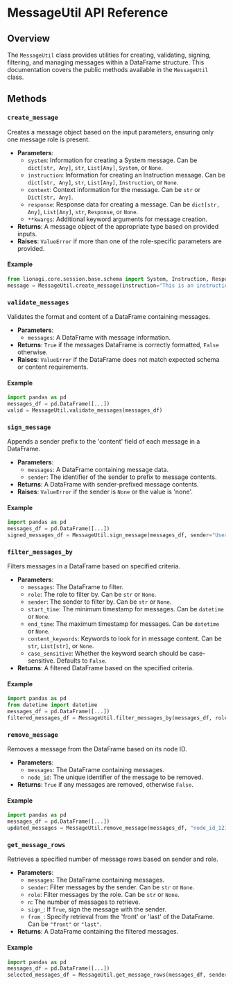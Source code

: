 
# MessageUtil API Reference

## Overview

The `MessageUtil` class provides utilities for creating, validating, signing, filtering, and managing messages within a DataFrame structure. This documentation covers the public methods available in the `MessageUtil` class.

## Methods

### `create_message`

Creates a message object based on the input parameters, ensuring only one message role is present.

- **Parameters**:
    - `system`: Information for creating a System message. Can be `dict[str, Any]`, `str`, `List[Any]`, `System`, or `None`.
    - `instruction`: Information for creating an Instruction message. Can be `dict[str, Any]`, `str`, `List[Any]`, `Instruction`, or `None`.
    - `context`: Context information for the message. Can be `str` or `Dict[str, Any]`.
    - `response`: Response data for creating a message. Can be `dict[str, Any]`, `List[Any]`, `str`, `Response`, or `None`.
    - `**kwargs`: Additional keyword arguments for message creation.
- **Returns**: A message object of the appropriate type based on provided inputs.
- **Raises**: `ValueError` if more than one of the role-specific parameters are provided.

#### Example

```python
from lionagi.core.session.base.schema import System, Instruction, Response, BaseMessage
message = MessageUtil.create_message(instruction="This is an instruction.")
```

### `validate_messages`

Validates the format and content of a DataFrame containing messages.

- **Parameters**:
    - `messages`: A DataFrame with message information.
- **Returns**: `True` if the messages DataFrame is correctly formatted, `False` otherwise.
- **Raises**: `ValueError` if the DataFrame does not match expected schema or content requirements.

#### Example

```python
import pandas as pd
messages_df = pd.DataFrame([...])
valid = MessageUtil.validate_messages(messages_df)
```

### `sign_message`

Appends a sender prefix to the 'content' field of each message in a DataFrame.

- **Parameters**:
    - `messages`: A DataFrame containing message data.
    - `sender`: The identifier of the sender to prefix to message contents.
- **Returns**: A DataFrame with sender-prefixed message contents.
- **Raises**: `ValueError` if the sender is `None` or the value is 'none'.

#### Example

```python
import pandas as pd
messages_df = pd.DataFrame([...])
signed_messages_df = MessageUtil.sign_message(messages_df, sender="User")
```



### `filter_messages_by`

Filters messages in a DataFrame based on specified criteria.

- **Parameters**:
    - `messages`: The DataFrame to filter.
    - `role`: The role to filter by. Can be `str` or `None`.
    - `sender`: The sender to filter by. Can be `str` or `None`.
    - `start_time`: The minimum timestamp for messages. Can be `datetime` or `None`.
    - `end_time`: The maximum timestamp for messages. Can be `datetime` or `None`.
    - `content_keywords`: Keywords to look for in message content. Can be `str`, `List[str]`, or `None`.
    - `case_sensitive`: Whether the keyword search should be case-sensitive. Defaults to `False`.
- **Returns**: A filtered DataFrame based on the specified criteria.

#### Example

```python
import pandas as pd
from datetime import datetime
messages_df = pd.DataFrame([...])
filtered_messages_df = MessageUtil.filter_messages_by(messages_df, role="user", start_time=datetime(2021, 1, 1))
```

### `remove_message`

Removes a message from the DataFrame based on its node ID.

- **Parameters**:
    - `messages`: The DataFrame containing messages.
    - `node_id`: The unique identifier of the message to be removed.
- **Returns**: `True` if any messages are removed, otherwise `False`.

#### Example

```python
import pandas as pd
messages_df = pd.DataFrame([...])
updated_messages = MessageUtil.remove_message(messages_df, "node_id_123")
```

### `get_message_rows`

Retrieves a specified number of message rows based on sender and role.

- **Parameters**:
    - `messages`: The DataFrame containing messages.
    - `sender`: Filter messages by the sender. Can be `str` or `None`.
    - `role`: Filter messages by the role. Can be `str` or `None`.
    - `n`: The number of messages to retrieve.
    - `sign_`: If `True`, sign the message with the sender.
    - `from_`: Specify retrieval from the 'front' or 'last' of the DataFrame. Can be `"front"` or `"last"`.
- **Returns**: A DataFrame containing the filtered messages.

#### Example

```python
import pandas as pd
messages_df = pd.DataFrame([...])
selected_messages_df = MessageUtil.get_message_rows(messages_df, sender="User", n=2)
```
